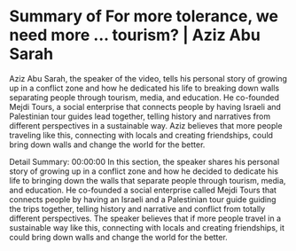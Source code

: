# Summary of For more tolerance, we need more ... tourism? | Aziz Abu Sarah

Aziz Abu Sarah, the speaker of the video, tells his personal story of growing up in a conflict zone and how he dedicated his life to breaking down walls separating people through tourism, media, and education. He co-founded Mejdi Tours, a social enterprise that connects people by having Israeli and Palestinian tour guides lead together, telling history and narratives from different perspectives in a sustainable way. Aziz believes that more people traveling like this, connecting with locals and creating friendships, could bring down walls and change the world for the better.

Detail Summary: 
00:00:00
In this section, the speaker shares his personal story of growing up in a conflict zone and how he decided to dedicate his life to bringing down the walls that separate people through tourism, media, and education. He co-founded a social enterprise called Mejdi Tours that connects people by having an Israeli and a Palestinian tour guide guiding the trips together, telling history and narrative and conflict from totally different perspectives. The speaker believes that if more people travel in a sustainable way like this, connecting with locals and creating friendships, it could bring down walls and change the world for the better.

